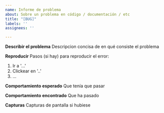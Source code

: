 ```yaml
---
name: Informe de problema
about: Sobre un problema en código / documentación / etc
title: "[BUG]"
labels: ''
assignees: ''

---
```


**Describir el problema**
Descripcion concisa de en qué consiste el problema

**Reproducir**
Pasos (si hay) para reproducir el error:
1. Ir a '...'
2. Clickear en '..'
3. ...

**Comportamiento esperado**
Que tenía que pasar

**Comportamiento encontrado**
Que ha pasado

**Capturas**
Capturas de pantalla si hubiese
